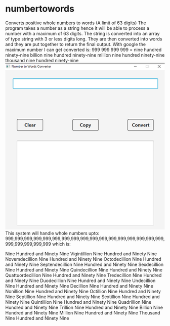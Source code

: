 # numbertowords
Converts positive whole numbers to words (A limit of 63 digits)
The program takes a number as a string hence it will be able to process a number with a maximum of 63 digits.
The string is converted into an array of type string with 3 or less digits long. They are then converted into words and they are put together
to return the final output.
With google the maximum number I can get converted is: 999 999 999 999 =
nine hundred ninety-nine billion nine hundred ninety-nine million nine hundred ninety-nine thousand nine hundred ninety-nine
![Alt text](/project-images/application.png?raw=true "The Number to Words Convert User Interface")
This system will handle whole numbers upto: 999,999,999,999,999,999,999,999,999,999,999,999,999,999,999,999,999,999,999,999,999,999
which is:

Nine Hundred and Ninety Nine Vigintillion Nine Hundred and Ninety Nine Novemdecillion Nine Hundred and Ninety Nine Octodecillion 
Nine Hundred and Ninety Nine Septendecillion Nine Hundred and Ninety Nine Sexdecillion Nine Hundred and Ninety Nine Quindecillion 
Nine Hundred and Ninety Nine Quattuordecillion Nine Hundred and Ninety Nine Tredecillion Nine Hundred and Ninety Nine Duodecillion
Nine Hundred and Ninety Nine Undecillion Nine Hundred and Ninety Nine Decillion Nine Hundred and Ninety Nine Nonillion Nine Hundred and 
Ninety Nine Octillion Nine Hundred and Ninety Nine Septillion Nine Hundred and Ninety Nine Sextillion Nine Hundred and 
Ninety Nine Quintillion Nine Hundred and Ninety Nine Quadrillion Nine Hundred and Ninety Nine Trillion Nine Hundred and 
Ninety Nine Billion Nine Hundred and Ninety Nine Million Nine Hundred and Ninety Nine Thousand Nine Hundred and Ninety Nine 

